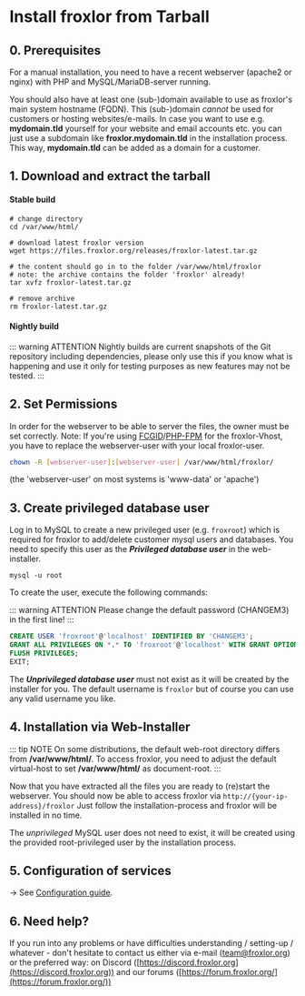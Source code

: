 # Install froxlor from Tarball

## 0. Prerequisites

For a manual installation, you need to have a recent webserver (apache2 or nginx) with PHP and MySQL/MariaDB-server running.

You should also have at least one (sub-)domain available to use as froxlor's main system hostname (FQDN). This (sub-)domain _cannot_ be used for customers or hosting websites/e-mails. In case you want to use e.g. **mydomain.tld** yourself for your website and email accounts etc. you can just use a subdomain like **froxlor.mydomain.tld** in the installation process. This way, **mydomain.tld** can be added as a domain for a customer.

## 1. Download and extract the tarball

#### Stable build

```shell
# change directory
cd /var/www/html/

# download latest froxlor version
wget https://files.froxlor.org/releases/froxlor-latest.tar.gz

# the content should go in to the folder /var/www/html/froxlor
# note: the archive contains the folder 'froxlor' already!
tar xvfz froxlor-latest.tar.gz

# remove archive
rm froxlor-latest.tar.gz
```

#### Nightly build

::: warning ATTENTION
Nightly builds are current snapshots of the Git repository including dependencies, please only use this if you know what is happening and use it only for testing purposes as new features may not be tested.
:::

## 2. Set Permissions

In order for the webserver to be able to server the files, the owner must be set correctly. Note: If you're using [FCGID](../../admin-guide/configuration/fcgid)/[PHP-FPM](../../admin-guide/configuration/php-fpm) for the froxlor-Vhost, you have to replace the webserver-user with your local froxlor-user.

```bash
chown -R [webserver-user]:[webserver-user] /var/www/html/froxlor/
```

(the 'webserver-user' on most systems is 'www-data' or 'apache')

## 3. Create privileged database user

Log in to MySQL to create a new privileged user (e.g. `froxroot`) which is required for froxlor to add/delete customer mysql users and databases. You need to specify this user as the **_Privileged database user_** in the web-installer.

````shell
mysql -u root
````

To create the user, execute the following commands:

::: warning ATTENTION
Please change the default password (CHANGEM3) in the first line!
:::

```sql
CREATE USER 'froxroot'@'localhost' IDENTIFIED BY 'CHANGEM3';
GRANT ALL PRIVILEGES ON *.* TO 'froxroot'@'localhost' WITH GRANT OPTION;
FLUSH PRIVILEGES;
EXIT;
```

The **_Unprivileged database user_** must not exist as it will be created by the installer for you. The default username is `froxlor` but of course you can use any valid username you like.

## 4. Installation via Web-Installer

::: tip NOTE
On some distributions, the default web-root directory differs from **/var/www/html/**. To access froxlor, you need to adjust the default virtual-host to set **/var/www/html/** as document-root.
:::

Now that you have extracted all the files you are ready to (re)start the webserver. You should now be able to access froxlor via `http://{your-ip-address}/froxlor` Just follow the installation-process and froxlor will be installed in no time.

<UiBrowser :src="$withBase('/img/frx_inst_welcome.png')" alt="Welcome screen of installation"/>

<UiBrowser :src="$withBase('/img/frx_inst_prereq.png')" alt="Requirement validation"/>

The _unprivileged_ MySQL user does not need to exist, it will be created using the provided root-privileged user by the installation process.

## 5. Configuration of services

&#8594; See [Configuration guide](../../admin-guide/configuration).

## 6. Need help?
If you run into any problems or have difficulties understanding / setting-up / whatever - don't hesitate to contact us either via e-mail ([team@froxlor.org](mailto:team@froxlor.org)) or the preferred way: on Discord ([https://discord.froxlor.org](https://discord.froxlor.org)) and our forums ([https://forum.froxlor.org/](https://forum.froxlor.org/))
